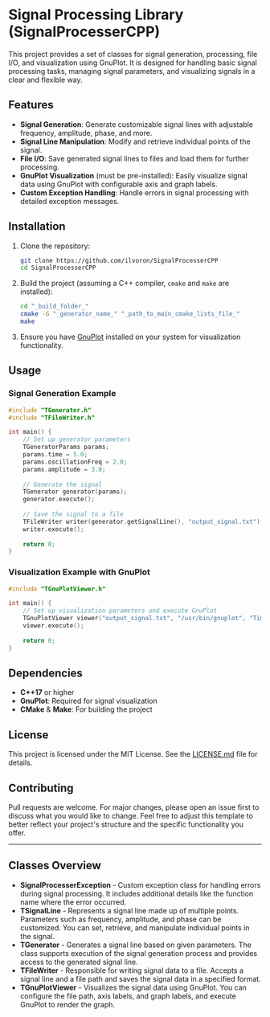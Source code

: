 # Signal Processing Library (SignalProcesserCPP)

This project provides a set of classes for signal generation, processing, file I/O, and visualization using GnuPlot. It is designed for handling basic signal processing tasks, managing signal parameters, and visualizing signals in a clear and flexible way.

## Features

- **Signal Generation**: Generate customizable signal lines with adjustable frequency, amplitude, phase, and more.
- **Signal Line Manipulation**: Modify and retrieve individual points of the signal.
- **File I/O**: Save generated signal lines to files and load them for further processing.
- **GnuPlot Visualization** (must be pre-installed): Easily visualize signal data using GnuPlot with configurable axis and graph labels.
- **Custom Exception Handling**: Handle errors in signal processing with detailed exception messages.

## Installation

1. Clone the repository:

    ```bash
    git clone https://github.com/ilvoron/SignalProcesserCPP
    cd SignalProcesserCPP
    ```

2. Build the project (assuming a C++ compiler, `cmake` and `make` are installed):

    ```bash
    cd "_build_folder_"
    cmake -G "_generator_name_" "_path_to_main_cmake_lists_file_"
    make
    ```

3. Ensure you have [GnuPlot](http://www.gnuplot.info/) installed on your system for visualization functionality.

## Usage

### Signal Generation Example

```cpp
#include "TGenerator.h"
#include "TFileWriter.h"

int main() {
    // Set up generator parameters
    TGeneratorParams params;
    params.time = 5.0;
    params.oscillationFreq = 2.0;
    params.amplitude = 3.0;
    
    // Generate the signal
    TGenerator generator(params);
    generator.execute();
    
    // Save the signal to a file
    TFileWriter writer(generator.getSignalLine(), "output_signal.txt");
    writer.execute();
    
    return 0;
}
```

### Visualization Example with GnuPlot

```cpp
#include "TGnuPlotViewer.h"

int main() {
    // Set up visualization parameters and execute GnuPlot
    TGnuPlotViewer viewer("output_signal.txt", "/usr/bin/gnuplot", "Time (s)", "Amplitude", "Generated Signal");
    viewer.execute();
    
    return 0;
}
```

## Dependencies

- **C++17** or higher
- **GnuPlot**: Required for signal visualization
- **CMake** & **Make**: For building the project

## License

This project is licensed under the MIT License. See the [LICENSE.md](./LICENSE.md) file for details.

## Contributing

Pull requests are welcome. For major changes, please open an issue first to discuss what you would like to change.
Feel free to adjust this template to better reflect your project's structure and the specific functionality you offer.

---

## Classes Overview

- **SignalProcesserException** - Custom exception class for handling errors during signal processing. It includes additional details like the function name where the error occurred.
- **TSignalLine** - Represents a signal line made up of multiple points. Parameters such as frequency, amplitude, and phase can be customized. You can set, retrieve, and manipulate individual points in the signal.
- **TGenerator** - Generates a signal line based on given parameters. The class supports execution of the signal generation process and provides access to the generated signal line.
- **TFileWriter** - Responsible for writing signal data to a file. Accepts a signal line and a file path and saves the signal data in a specified format.
- **TGnuPlotViewer** - Visualizes the signal data using GnuPlot. You can configure the file path, axis labels, and graph labels, and execute GnuPlot to render the graph.
